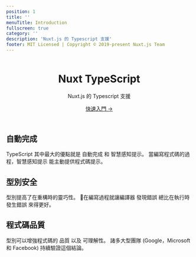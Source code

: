 ```yaml
---
position: 1
title: ''
menuTitle: Introduction
fullscreen: true
category: ''
description: 'Nuxt.js 的 Typescript 支援'
footer: MIT Licensed | Copyright © 2019-present Nuxt.js Team
---
```


<header class="flex flex-col items-center">

<img src="/icon.png" alt="">

# Nuxt TypeScript

<p class="text-xl">
  Nuxt.js 的 Typescript 支援
</p>
<a href="/zh-Hant/guide//introduction" class="rounded bg-primary-100 dark:bg-primary-900 text-primary-500 text-lg font-medium px-3 py-1 inline-block">
  快速入門 →
</a>
</p>

</header>

<div class="flex md:flex-row gap-4 flex-col">
<div class="w-full">

## 自動完成
TypeScript 其中最大的優點就是 自動完成 和 智慧感知提示。 當編寫程式碼的過程，智慧感知提示 能主動提供程式碼提示。

</div>
<div class="w-full">

## 型別安全
型別提高了在重構時的靈巧性。 在編寫過程就讓編譯器 發現錯誤 總比在執行時 發生錯誤 來得更好。

</div>
<div class="w-full">

## 程式碼品質
型別可以增強程式碼的 品質 以及 可理解性。 諸多大型團隊 (Google，Microsoft 和 Facebook) 持續驗證這個結論。

</div>
</div>

